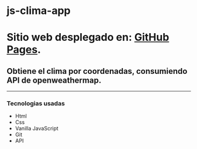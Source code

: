 # js-clima-app


# Sitio web desplegado en: [GitHub Pages](https://angelcarballeira.github.io/diasEntreFechas).

## Obtiene el clima por coordenadas, consumiendo API de openweathermap.
***
### Tecnologias usadas

- Html
- Css
- Vanilla JavaScript
- Git
- API

